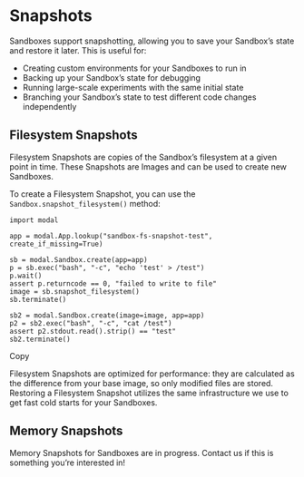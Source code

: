 # Snapshots

Sandboxes support snapshotting, allowing you to save your Sandbox’s state and
restore it later. This is useful for:

  * Creating custom environments for your Sandboxes to run in
  * Backing up your Sandbox’s state for debugging
  * Running large-scale experiments with the same initial state
  * Branching your Sandbox’s state to test different code changes independently

## Filesystem Snapshots

Filesystem Snapshots are copies of the Sandbox’s filesystem at a given point
in time. These Snapshots are Images and can be used to create new Sandboxes.

To create a Filesystem Snapshot, you can use the
`Sandbox.snapshot_filesystem()` method:

    
    
    import modal
    
    app = modal.App.lookup("sandbox-fs-snapshot-test", create_if_missing=True)
    
    sb = modal.Sandbox.create(app=app)
    p = sb.exec("bash", "-c", "echo 'test' > /test")
    p.wait()
    assert p.returncode == 0, "failed to write to file"
    image = sb.snapshot_filesystem()
    sb.terminate()
    
    sb2 = modal.Sandbox.create(image=image, app=app)
    p2 = sb2.exec("bash", "-c", "cat /test")
    assert p2.stdout.read().strip() == "test"
    sb2.terminate()

Copy

Filesystem Snapshots are optimized for performance: they are calculated as the
difference from your base image, so only modified files are stored. Restoring
a Filesystem Snapshot utilizes the same infrastructure we use to get fast cold
starts for your Sandboxes.

## Memory Snapshots

Memory Snapshots for Sandboxes are in progress. Contact us if this is
something you’re interested in!

